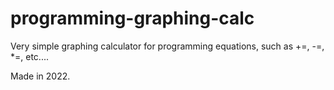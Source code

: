 # programming-graphing-calc
Very simple graphing calculator for programming equations, such as +=, -=, *=, etc....

Made in 2022.
